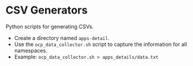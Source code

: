 # CSV Generators
Python scripts for generating CSVs.
- Create a directory named `apps-detail`.
- Use the `ocp_data_collector.sh` script to capture the information for all namespaces.
- Example: ```ocp_data_collector.sh > apps_details/data.txt```
